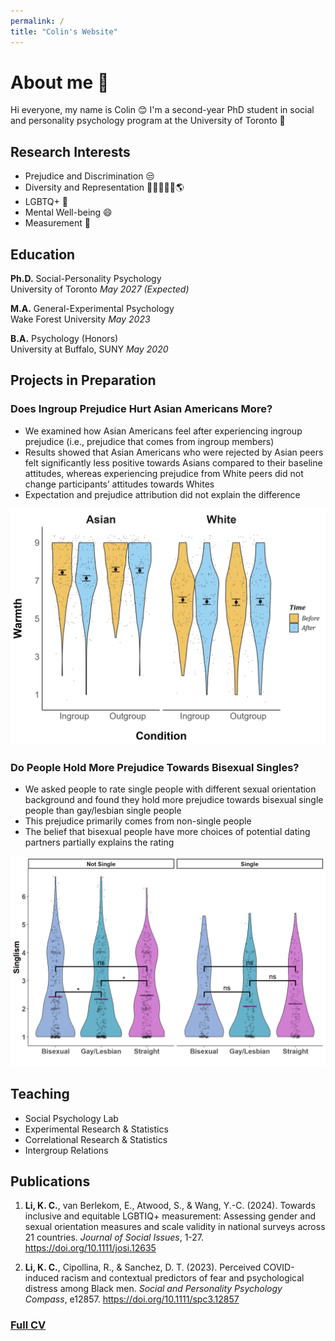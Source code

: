 ```yaml
---
permalink: /
title: "Colin's Website"
---
```


# About me 👋 
Hi everyone, my name is Colin 😊 I'm a second-year PhD student in social and personality psychology program at the University of Toronto 🍁

## Research Interests
- Prejudice and Discrimination 😒
- Diversity and Representation 🧑🏿‍🤝‍🧑🏻🌎
- LGBTQ+ 🌈
- Mental Well-being 😄
- Measurement 📏

## Education
**Ph.D.** Social-Personality Psychology  
University of Toronto *May 2027 (Expected)*

**M.A.** General-Experimental Psychology  
Wake Forest University *May 2023*			        		

**B.A.** Psychology (Honors)  
University at Buffalo, SUNY *May 2020*


## Projects in Preparation
### Does Ingroup Prejudice Hurt Asian Americans More?

- We examined how Asian Americans feel after experiencing ingroup prejudice (i.e., prejudice that comes from ingroup members)
- Results showed that Asian Americans who were rejected by Asian peers felt significantly less positive towards Asians compared to their baseline attitudes, whereas experiencing prejudice from White peers did not change participants’ attitudes towards Whites
- Expectation and prejudice attribution did not explain the difference

![Ingroup](/assets/img/ingroup.png)

### Do People Hold More Prejudice Towards Bisexual Singles?

- We asked people to rate single people with different sexual orientation background and found they hold more prejudice towards bisexual single people than gay/lesbian single people 
- This prejudice primarily comes from non-single people 
- The belief that bisexual people have more choices of potential dating partners partially explains the rating

![Bi](/assets/img/bisingle.png)

## Teaching
- Social Psychology Lab
- Experimental Research & Statistics
- Correlational Research & Statistics
- Intergroup Relations


## Publications
1.	**Li, K. C.**, van Berlekom, E., Atwood, S., & Wang, Y.-C. (2024). Towards inclusive and equitable LGBTIQ+ measurement: Assessing gender and sexual orientation measures and scale validity in national surveys across 21 countries. *Journal of Social Issues*, 1-27. https://doi.org/10.1111/josi.12635 

2.	**Li, K. C.**, Cipollina, R., & Sanchez, D. T. (2023). Perceived COVID-induced racism and contextual predictors of fear and psychological distress among Black men. *Social and Personality Psychology Compass*, e12857. https://doi.org/10.1111/spc3.12857

### [Full CV](https://docs.google.com)
